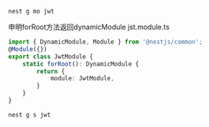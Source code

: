 ```shell
nest g mo jwt
```

申明forRoot方法返回dynamicModule
jst.module.ts
```ts
import { DynamicModule, Module } from '@nestjs/common';
@Module({})
export class JwtModule {
    static forRoot(): DynamicModule {
        return {
            module: JwtModule,
        }
    }
}
```


```shell
nest g s jwt
```